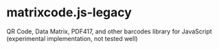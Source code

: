 matrixcode.js-legacy
====================

QR Code, Data Matrix, PDF417, and other barcodes library for JavaScript (experimental implementation, not tested well)

